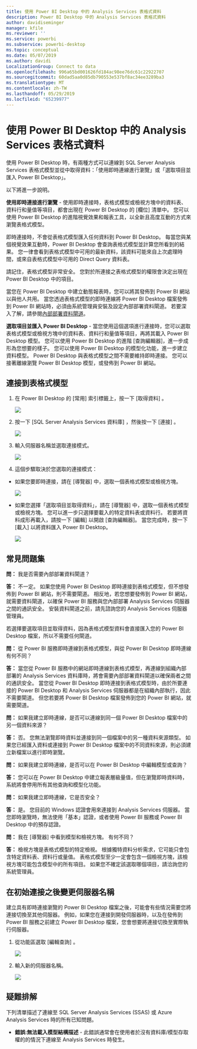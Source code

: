 ```yaml
---
title: 使用 Power BI Desktop 中的 Analysis Services 表格式資料
description: Power BI Desktop 中的 Analysis Services 表格式資料
author: davidiseminger
manager: kfile
ms.reviewer: ''
ms.service: powerbi
ms.subservice: powerbi-desktop
ms.topic: conceptual
ms.date: 05/07/2019
ms.author: davidi
LocalizationGroup: Connect to data
ms.openlocfilehash: 996a65bd001626fd184ac98ee76dc61c22922707
ms.sourcegitcommit: 60dad5aa0d85db790553e537bf8ac34ee3289ba3
ms.translationtype: MT
ms.contentlocale: zh-TW
ms.lasthandoff: 05/29/2019
ms.locfileid: "65239977"
---
```

# <a name="using-analysis-services-tabular-data-in-power-bi-desktop"></a>使用 Power BI Desktop 中的 Analysis Services 表格式資料
使用 Power BI Desktop 時，有兩種方式可以連線到 SQL Server Analysis Services 表格式模型並從中取得資料：「使用即時連線進行瀏覽」或「選取項目並匯入 Power BI Desktop」。

以下將進一步說明。

**使用即時連接進行瀏覽** - 使用即時連接時，表格式模型或檢視方塊中的資料表、資料行和量值等項目，都會出現在 Power BI Desktop 的 [欄位] 清單中。 您可以使用 Power BI Desktop 的進階視覺效果和報表工具，以全新且高度互動的方式來瀏覽表格式模型。

即時連接時，不會從表格式模型匯入任何資料到 Power BI Desktop。 每當您與某個視覺效果互動時，Power BI Desktop 會查詢表格式模型並計算您所看到的結果。 您一律會看到表格式模型中可用的最新資料，該資料可能來自上次處理時間，或來自表格式模型中可用的 Direct Query 資料表。 

請記住，表格式模型非常安全。 您對於所連接之表格式模型的權限會決定出現在 Power BI Desktop 中的項目。

當您在 Power BI Desktop 中建立動態報表時，您可以將其發佈到 Power BI 網站以與他人共用。 當您透過表格式模型的即時連線將 Power BI Desktop 檔案發佈到 Power BI 網站時，必須由系統管理員安裝及設定內部部署資料閘道。 若要深入了解，請參閱[內部部署資料閘道](service-gateway-onprem.md)。

**選取項目並匯入 Power BI Desktop** - 當您使用這個選項進行連接時，您可以選取表格式模型或檢視方塊中的資料表、資料行和量值等項目，再將其載入 Power BI Desktop 模型。 您可以使用 Power BI Desktop 的進階 [查詢編輯器]，進一步成形為您想要的樣子。 您可以使用 Power BI Desktop 的模型化功能，進一步建立資料模型。 Power BI Desktop 與表格式模型之間不需要維持即時連接。 您可以接著離線瀏覽 Power BI Desktop 模型，或發佈到 Power BI 網站。

## <a name="to-connect-to-a-tabular-model"></a>連接到表格式模型
1. 在 Power BI Desktop 的 [常用]  索引標籤上，按一下 [取得資料]  。
   
   ![](media/desktop-analysis-services-tabular-data/pbid_sqlas_getdata.png)
2. 按一下 [SQL Server Analysis Services 資料庫]  ，然後按一下 [連接]  。
   
   ![](media/desktop-analysis-services-tabular-data/pbid_sqlas_getdata_as.png)
3. 輸入伺服器名稱並選取連接模式。 
   
   ![](media/desktop-analysis-services-tabular-data/pbid_sqlas_getdata_as_server.png)
4. 這個步驟取決於您選取的連接模式：

* 如果您要即時連接，請在 [導覽器] 中，選取一個表格式模型或檢視方塊。
  
  ![](media/desktop-analysis-services-tabular-data/pbid_sqlas_getdata_as_live.png)
* 如果您選擇「選取項目並取得資料」，請在 [導覽器] 中，選取一個表格式模型或檢視方塊。 您可以進一步只選擇要載入的特定資料表或資料行。 若要將資料成形再載入，請按一下 [編輯] 以開啟 [查詢編輯器]。 當您完成時，按一下 [載入] 以將資料匯入 Power BI Desktop。

  ![](media/desktop-analysis-services-tabular-data/pbid_sqlas_getdata_as_select.png)

## <a name="frequently-asked-questions"></a>常見問題集
**問：** 我是否需要內部部署資料閘道？

**答：** 不一定。 如果您使用 Power BI Desktop 即時連接到表格式模型，但不想發佈到 Power BI 網站，則不需要閘道。 相反地，若您想要發佈到 Power BI 網站，就需要資料閘道，以確保 Power BI 服務與您內部部署 Analysis Services 伺服器之間的通訊安全。 安裝資料閘道之前，請先諮詢您的 Analysis Services 伺服器管理員。

若選擇要選取項目並取得資料，因為表格式模型資料會直接匯入您的 Power BI Desktop 檔案，所以不需要任何閘道。

**問：** 從 Power BI 服務即時連線到表格式模型，與從 Power BI Desktop 即時連線有何不同？

**答：** 當您從 Power BI 服務中的網站即時連線到表格式模型，再連線到組織內部部署的 Analysis Services 資料庫時，將會需要內部部署資料閘道以確保兩者之間的通訊安全。 當您從 Power BI Desktop 即時連接到表格式模型時，由於所要連接的 Power BI Desktop 和 Analysis Services 伺服器都是在組織內部執行，因此不需要閘道。 但您若要將 Power BI Desktop 檔案發佈到您的 Power BI 網站，就需要閘道。

**問：** 如果我建立即時連線，是否可以連線到同一個 Power BI Desktop 檔案中的另一個資料來源？

**答：** 否。 您無法瀏覽即時資料並連接到同一個檔案中的另一種資料來源類型。 如果您已經匯入資料或連接到 Power BI Desktop 檔案中的不同資料來源，則必須建立新檔案以進行即時瀏覽。

**問：** 如果我建立即時連線，是否可以在 Power BI Desktop 中編輯模型或查詢？

**答：** 您可以在 Power BI Desktop 中建立報表層級量值，但在瀏覽即時資料時，系統將會停用所有其他查詢和模型化功能。

**問：** 如果我建立即時連線，它是否安全？

**答：** 是。 您目前的 Windows 認證會用來連接到 Analysis Services 伺服器。 當您即時瀏覽時，無法使用「基本」認證，或者使用 Power BI 服務或 Power BI Desktop 中的預存認證。

**問：** 我在 [導覽器] 中看到模型和檢視方塊。 有何不同？

**答：** 檢視方塊是表格式模型的特定檢視。 根據獨特資料分析需求，它可能只會包含特定資料表、資料行或量值。 表格式模型至少一定會包含一個檢視方塊，該檢視方塊可能包含模型中的所有項目。 如果您不確定該選取哪個項目，請洽詢您的系統管理員。

## <a name="to-change-the-server-name-after-initial-connection"></a>在初始連接之後變更伺服器名稱
建立具有即時連接瀏覽的 Power BI Desktop 檔案之後，可能會有些情況需要您將連接切換至其他伺服器。 例如，如果您在連接到開發伺服器時，以及在發佈到 Power BI 服務之前建立 Power BI Desktop 檔案，您會想要將連接切換至實際執行伺服器。

1. 從功能區選取 [編輯查詢]  。
   
   ![](media/desktop-analysis-services-tabular-data/pbid_sqlas_chname_editquery.png)
2. 輸入新的伺服器名稱。
   
   ![](media/desktop-analysis-services-tabular-data/pbid_sqlas_chname_dialog.png)
   
   
## <a name="troubleshooting"></a>疑難排解 
下列清單描述了連線至 SQL Server Analysis Services (SSAS) 或 Azure Analysis Services 時的所有已知問題。 

* **錯誤:無法載入模型結構描述** - 此錯誤通常會在使用者於沒有資料庫/模型存取權的的情況下連線至 Analysis Services 時發生。

